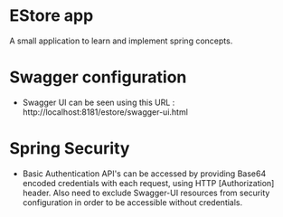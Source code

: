 EStore app
============================
A small application to learn and implement spring concepts.


# Swagger configuration

- Swagger UI can be seen using this URL : http://localhost:8181/estore/swagger-ui.html

# Spring Security

- Basic Authentication
API's can be accessed by providing Base64 encoded credentials with each request, using HTTP [Authorization] header.
Also need to exclude Swagger-UI resources from security configuration in order to be accessible without credentials.
